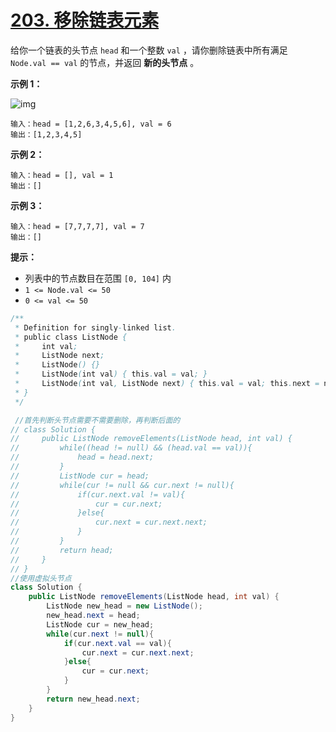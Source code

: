 # [203. 移除链表元素](https://leetcode.cn/problems/remove-linked-list-elements/)

给你一个链表的头节点 `head` 和一个整数 `val` ，请你删除链表中所有满足 `Node.val == val` 的节点，并返回 **新的头节点** 。

 

**示例 1：**

![img](https://assets.leetcode.com/uploads/2021/03/06/removelinked-list.jpg)

```
输入：head = [1,2,6,3,4,5,6], val = 6
输出：[1,2,3,4,5]
```

**示例 2：**

```
输入：head = [], val = 1
输出：[]
```

**示例 3：**

```
输入：head = [7,7,7,7], val = 7
输出：[]
```

 

**提示：**

- 列表中的节点数目在范围 `[0, 104]` 内
- `1 <= Node.val <= 50`
- `0 <= val <= 50`



```java
/**
 * Definition for singly-linked list.
 * public class ListNode {
 *     int val;
 *     ListNode next;
 *     ListNode() {}
 *     ListNode(int val) { this.val = val; }
 *     ListNode(int val, ListNode next) { this.val = val; this.next = next; }
 * }
 */

 //首先判断头节点需要不需要删除，再判断后面的
// class Solution {
//     public ListNode removeElements(ListNode head, int val) {
//         while((head != null) && (head.val == val)){
//             head = head.next;
//         }
//         ListNode cur = head;
//         while(cur != null && cur.next != null){
//             if(cur.next.val != val){
//                 cur = cur.next;
//             }else{
//                 cur.next = cur.next.next;
//             }
//         }
//         return head;
//     }
// }
//使用虚拟头节点
class Solution {
    public ListNode removeElements(ListNode head, int val) {
        ListNode new_head = new ListNode();
        new_head.next = head;
        ListNode cur = new_head;
        while(cur.next != null){
            if(cur.next.val == val){
                cur.next = cur.next.next;
            }else{
                cur = cur.next;
            }
        }
        return new_head.next;
    }
}
```

